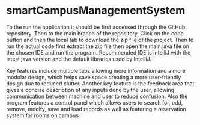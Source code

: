 # smartCampusManagementSystem

To the run the application it should be first accessed through the GitHub repository. Then to the main branch of the repository. Click on the code button and then the local tab to download the zip file of the project. Then to run the actual code first extract the zip file then open the main.java file on the chosen IDE and run the program. Recommended IDE is IntelliJ with the latest java version and the default libraries used by IntelliJ. 

Key features include multiple tabs allowing more information and a more modular design, which helps save space creating a more user-friendly design due to reduced clutter. Another key feature is the feedback area that gives a concise description of any inputs done by the user, allowing communication between machine and user to reduce confusion. Also the program features a control panel which allows users to search for, add, remove, modify, save and load records as well as featuring a reservation system for rooms on campus
